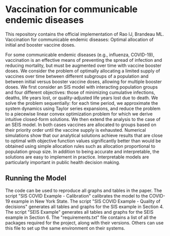 # Vaccination for communicable endemic diseases

This repository contains the official implementation of Rao IJ, Brandeau ML. Vaccination for communicable endemic diseases: Optimal allocation of initial and booster vaccine doses.  

For some communicable endemic diseases (e.g., influenza, COVID-19), vaccination is an effective means of preventing the spread of infection and reducing mortality, but must be augmented over time with vaccine booster doses. We consider the problem of optimally allocating a limited supply of vaccines over time between different subgroups of a population and between initial versus booster vaccine doses, allowing for multiple booster doses. We first consider an SIS model with interacting population groups and four different objectives: those of minimizing cumulative infections, deaths, life years lost, or quality-adjusted life years lost due to death. We solve the problem sequentially: for each time period, we approximate the system dynamics using Taylor series expansions, and reduce the problem to a piecewise linear convex optimization problem for which we derive intuitive closed-form solutions. We then extend the analysis to the case of an SEIS model. In both cases vaccines are allocated to groups based on their priority order until the vaccine supply is exhausted. Numerical simulations show that our analytical solutions achieve results that are close to optimal with objective function values significantly better than would be obtained using simple allocation rules such as allocation proportional to population group size. In addition to being accurate and interpretable, the solutions are easy to implement in practice. Interpretable models are particularly important in public health decision making. 

## Running the Model

The code can be used to reproduce all graphs and tables in the paper. 
The script "SIS COVID Example - Calibration" calibrates the model to the COVID-19 example in New York State. The script "SIS COVID Example - Quality of decisions" generates all tables and graphs for the SIS example in Section 4. 
The script "SEIS Example" generates all tables and graphs for the SEIS example in Section 6. 
The "requirements.txt" file contains a list of all the packages required for the project, along with their versions. Others can use this file to set up the same environment on their systems.
